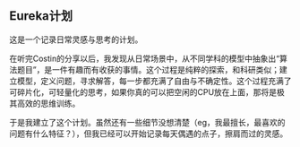 ## Eureka计划

这是一个记录日常灵感与思考的计划。

在听完Costin的分享以后，我发现从日常场景中，从不同学科的模型中抽象出“算法题目”，是一件有趣而有收获的事情。这个过程是纯粹的探索，和科研类似；建立模型，定义问题，寻求解答，每一步都充满了自由与不确定性。这个过程充满了可碎片化，可轻量化的思考，如果你真的可以把空闲的CPU放在上面，那将是极其高效的思维训练。

于是我建立了这个计划。虽然还有一些细节没想清楚（eg，我最擅长，最喜欢的问题有什么特征？），但我已经可以开始记录每天偶遇的点子，擦肩而过的灵感。